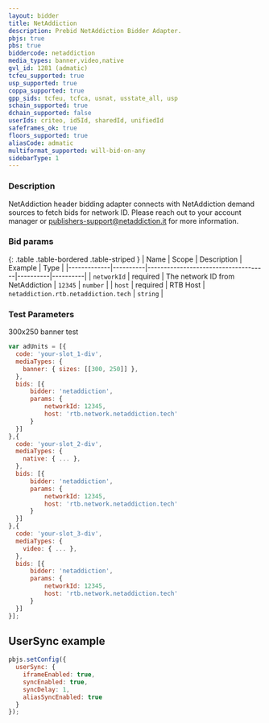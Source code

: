 ```yaml
---
layout: bidder
title: NetAddiction
description: Prebid NetAddiction Bidder Adapter.
pbjs: true
pbs: true
biddercode: netaddiction
media_types: banner,video,native
gvl_id: 1281 (admatic)
tcfeu_supported: true
usp_supported: true
coppa_supported: true
gpp_sids: tcfeu, tcfca, usnat, usstate_all, usp
schain_supported: true
dchain_supported: false
userIds: criteo, id5Id, sharedId, unifiedId
safeframes_ok: true
floors_supported: true
aliasCode: admatic
multiformat_supported: will-bid-on-any
sidebarType: 1
---
```


### Description

NetAddiction header bidding adapter connects with NetAddiction demand sources to fetch bids for network ID. Please reach out to your account manager or <publishers-support@netaddiction.it> for more information.

### Bid params

{: .table .table-bordered .table-striped }
| Name        | Scope    | Description                         | Example  | Type     |
|-------------|----------|-------------------------------------|----------|----------|
| `networkId` | required | The network ID from NetAddiction | `12345` | `number` |
| `host` | required | RTB Host | `netaddiction.rtb.netaddiction.tech` | `string` |

### Test Parameters

300x250 banner test

```javascript
var adUnits = [{
  code: 'your-slot_1-div',
  mediaTypes: {
    banner: { sizes: [[300, 250]] },
  },
  bids: [{
      bidder: 'netaddiction',
      params: { 
          networkId: 12345,
          host: 'rtb.network.netaddiction.tech'
      }
  }]
},{
  code: 'your-slot_2-div',
  mediaTypes: {
    native: { ... },
  },
  bids: [{
      bidder: 'netaddiction',
      params: { 
          networkId: 12345,
          host: 'rtb.network.netaddiction.tech'
      }
  }]
},{
  code: 'your-slot_3-div',
  mediaTypes: {
    video: { ... },
  },
  bids: [{
      bidder: 'netaddiction',
      params: { 
          networkId: 12345,
          host: 'rtb.network.netaddiction.tech'
      }
  }]
}];
```

## UserSync example

```javascript
pbjs.setConfig({
  userSync: {
    iframeEnabled: true,
    syncEnabled: true,
    syncDelay: 1,
    aliasSyncEnabled: true
  }
});
```
